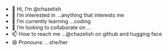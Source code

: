 - 👋 Hi, I’m @chazelish
- 👀 I’m interested in ...anything that interests me
- 🌱 I’m currently learning ...coding
- 💞️ I’m looking to collaborate on ...
- 📫 How to reach me ...@chazelish on github and hugging face
- 😄 Pronouns: ...she/her

<!---
chazelish/chazelish is a ✨ special ✨ repository because its `README.md` (this file) appears on your GitHub profile.
You can click the Preview link to take a look at your changes.
--->
